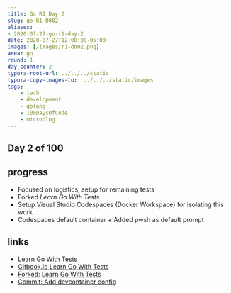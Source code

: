 ```yaml
---
title: Go R1 Day 2
slug: go-R1-D002
aliases:
- 2020-07-27-go-r1-day-2
date: 2020-07-27T12:00:00-05:00
images: [/images/r1-d002.png]
area: go
round: 1
day_counter: 2
typora-root-url: ../../../static
typora-copy-images-to:  ../../../static/images
tags:
    - tech
    - development
    - golang
    - 100DaysOfCode
    - microblog
---
```


## Day 2 of 100

## progress

- Focused on logistics, setup for remaining tests
- Forked _Learn Go With Tests_
- Setup Visual Studio Codespaces (Docker Workspace) for isolating this work
- Codespaces default container + Added pwsh as default prompt

## links

- [Learn Go With Tests](https://bit.ly/3hGNKkm)
- [Gitbook.io Learn Go With Tests](https://bit.ly/2OZmDVp)
- [Forked: Learn Go With Tests](https://bit.ly/3hKQb5r)
- [Commit: Add devcontainer config](https://github.com/sheldonhull/learn-go-with-tests/commit/a508ff5eef57eb2155e318eb86834cdcf9c15b54)
